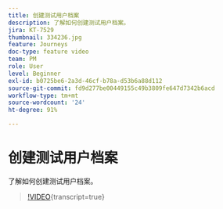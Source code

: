 ```yaml
---
title: 创建测试用户档案
description: 了解如何创建测试用户档案。
jira: KT-7529
thumbnail: 334236.jpg
feature: Journeys
doc-type: feature video
team: PM
role: User
level: Beginner
exl-id: b0725be6-2a3d-46cf-b78a-d53b6a88d112
source-git-commit: fd9d277be00449155c49b3809fe647d7342b6acd
workflow-type: tm+mt
source-wordcount: '24'
ht-degree: 91%

---
```


# 创建测试用户档案

了解如何创建测试用户档案。

>[!VIDEO](https://video.tv.adobe.com/v/334236?quality=12&learn=on){transcript=true}
